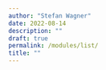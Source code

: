 ```yaml
---
author: "Stefan Wagner"
date: 2022-08-14
description: ""
draft: true
permalink: /modules/list/
title: ""
---
```


# 
